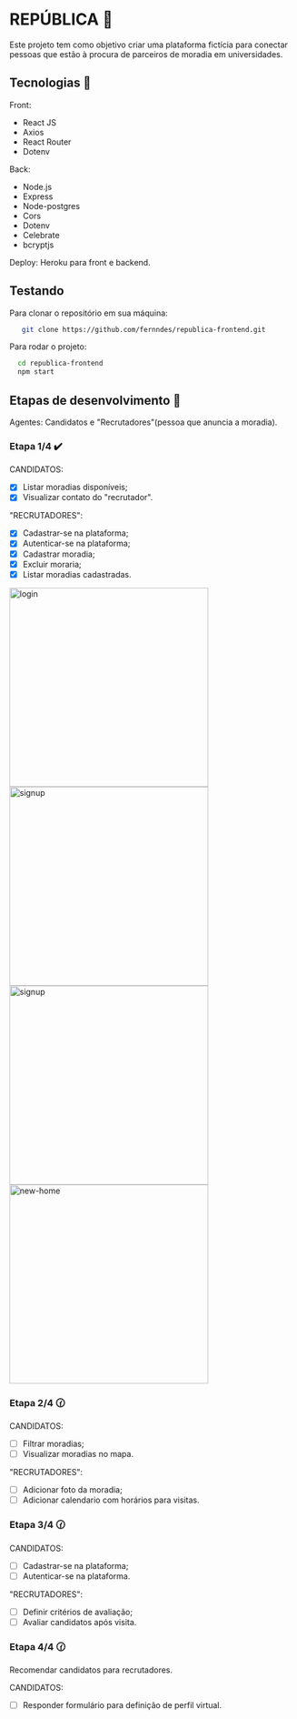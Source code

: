 # REPÚBLICA :hotel: 

Este projeto tem como objetivo criar uma plataforma fictícia para conectar pessoas que estão à procura de parceiros de moradia em universidades.

## Tecnologias :rocket: 

 Front: <br/>
 - React JS <br/>
 - Axios <br/>
 - React Router <br/>
 - Dotenv <br/>
 
 Back: <br/>
 - Node.js <br/>
 - Express <br/>
 - Node-postgres <br/>
 - Cors <br/>
 - Dotenv <br/>
 - Celebrate <br/>
 - bcryptjs <br/>
 
Deploy: Heroku para front e backend.
 
## Testando

Para clonar o repositório em sua máquina:
```sh
   git clone https://github.com/fernndes/republica-frontend.git
```
Para rodar o projeto:
```sh
  cd republica-frontend 
  npm start 
```

## Etapas de desenvolvimento :bookmark_tabs:

Agentes: Candidatos e "Recrutadores"(pessoa que anuncia a moradia).

### Etapa 1/4 :heavy_check_mark:

CANDIDATOS: <br/>
 - [x] Listar moradias disponíveis; <br/>
 - [x] Visualizar contato do "recrutador". <br/>

"RECRUTADORES": <br/>
- [x] Cadastrar-se na plataforma; <br/>
- [x] Autenticar-se na plataforma; <br/>
- [x] Cadastrar moradia; <br/>
- [x] Excluir moraria; <br/>
- [x] Listar moradias cadastradas. <br/>
<p>
  <img src="https://user-images.githubusercontent.com/59981795/107121195-e5250800-686f-11eb-834e-9bab4359c66f.png" width="350" alt="login">
  <img src="https://user-images.githubusercontent.com/59981795/107121285-55338e00-6870-11eb-898f-76cf1a604c39.png" width="350" alt="signup">
  <img src="https://user-images.githubusercontent.com/59981795/107121407-01757480-6871-11eb-9a0a-a6c03edb234a.png" width="350" alt="signup">
  <img src="https://user-images.githubusercontent.com/59981795/107121354-b22f4400-6870-11eb-905c-2c2f6aabe1dd.png" width="350" alt="new-home">
</p>

### Etapa 2/4 :clock130:

CANDIDATOS: <br/>
- [ ] Filtrar moradias; <br/>
- [ ] Visualizar moradias no mapa. <br/>

"RECRUTADORES": <br/>
- [ ] Adicionar foto da moradia; <br/>
- [ ] Adicionar calendario com horários para visitas. <br/>

### Etapa 3/4 :clock130:

CANDIDATOS: <br/>
- [ ] Cadastrar-se na plataforma; <br/>
- [ ] Autenticar-se na plataforma. <br/>

"RECRUTADORES": <br/>
- [ ] Definir critérios de avaliação; <br/>
- [ ] Avaliar candidatos após visita. <br/>

### Etapa 4/4 :clock130:

Recomendar candidatos para recrutadores. <br/>

CANDIDATOS: <br/>
- [ ] Responder formulário para definição de perfil virtual.



